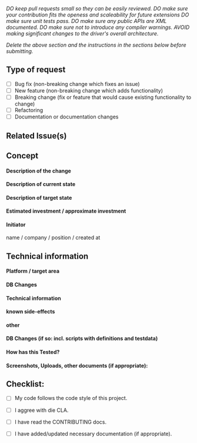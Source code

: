 <!--- Provide a general summary of your changes in the Title above -->

 *DO keep pull requests small so they can be easily reviewed.*
 *DO make sure your contribution fits the openess and scaleability for future extensions*
 *DO make sure unit tests pass.*
 *DO make sure any public APIs are XML documented.*
 *DO make sure not to introduce any compiler warnings.*
 *AVOID making significant changes to the driver's overall architecture.*

*Delete the above section and the instructions in the sections below before submitting.*

## Type of request
<!--- What types of changes does your code introduce? Put an `x` in all the boxes that apply: -->
- [ ] Bug fix (non-breaking change which fixes an issue)
- [ ] New feature (non-breaking change which adds functionality)
- [ ] Breaking change (fix or feature that would cause existing functionality to change)
- [ ] Refactoring 
- [ ] Documentation or documentation changes

## Related Issue(s)
<!--- This project only accepts pull requests related to open issues -->
<!--- If suggesting a new feature or change, please discuss it in an issue first -->
<!--- If fixing a bug, there should be an issue describing it with steps to reproduce -->
<!--- Please link to the issue here: -->

## Concept 
<!--- Why is this change required? What problem does it solve? -->
#### Description of the change
<!--- Describe your changes in detail -->
#### Description of current state
#### Description of target state

#### Estimated investment / approximate investment
<!--- Full Time Equivalents / Lines of code / € costs or something like that -->

#### Initiator
name / company / position / created at


## Technical information
#### Platform / target area
<!--- What platform(s) is effected? -->

#### DB Changes
#### Technical information
#### known side-effects
#### other 
#### DB Changes (if so: incl. scripts with definitions and testdata)
		


#### How has this Tested?
<!--- Please describe in detail how you tested your changes. -->
<!--- Include details of your testing environment, and the tests you ran to -->
<!--- see how your change affects other areas of the code, etc. -->

#### Screenshots, Uploads, other documents (if appropriate):
<!--- describe the uploaded documents -->

## Checklist:
<!--- Go over all the following points, and put an `x` in all the boxes that apply. -->
<!--- If you're unsure about any of these, don't hesitate to ask. We're here to help! -->
- [ ] My code follows the code style of this project.
- [ ] I aggree with die CLA.
- [ ] I have read the CONTRIBUTING docs.
- [ ] I have added/updated necessary documentation (if appropriate).


